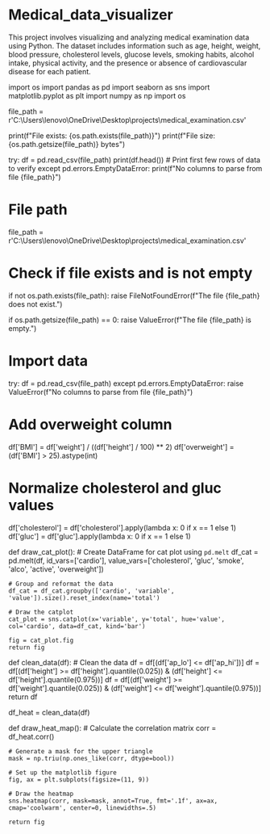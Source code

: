 # Medical_data_visualizer
This project involves visualizing and analyzing medical examination data using Python. The dataset includes information such as age, height, weight, blood pressure, cholesterol levels, glucose levels, smoking habits, alcohol intake, physical activity, and the presence or absence of cardiovascular disease for each patient.

import os
import pandas as pd
import seaborn as sns
import matplotlib.pyplot as plt
import numpy as np
import os

file_path = r'C:\Users\lenovo\OneDrive\Desktop\projects\medical_examination.csv'

print(f"File exists: {os.path.exists(file_path)}")
print(f"File size: {os.path.getsize(file_path)} bytes")

try:
    df = pd.read_csv(file_path)
    print(df.head())  # Print first few rows of data to verify
except pd.errors.EmptyDataError:
    print(f"No columns to parse from file {file_path}")

# File path
file_path = r'C:\Users\lenovo\OneDrive\Desktop\projects\medical_examination.csv'

# Check if file exists and is not empty
if not os.path.exists(file_path):
    raise FileNotFoundError(f"The file {file_path} does not exist.")

if os.path.getsize(file_path) == 0:
    raise ValueError(f"The file {file_path} is empty.")

# Import data
try:
    df = pd.read_csv(file_path)
except pd.errors.EmptyDataError:
    raise ValueError(f"No columns to parse from file {file_path}")

# Add overweight column
df['BMI'] = df['weight'] / ((df['height'] / 100) ** 2)
df['overweight'] = (df['BMI'] > 25).astype(int)

# Normalize cholesterol and gluc values
df['cholesterol'] = df['cholesterol'].apply(lambda x: 0 if x == 1 else 1)
df['gluc'] = df['gluc'].apply(lambda x: 0 if x == 1 else 1)

def draw_cat_plot():
    # Create DataFrame for cat plot using `pd.melt`
    df_cat = pd.melt(df, id_vars=['cardio'], value_vars=['cholesterol', 'gluc', 'smoke', 'alco', 'active', 'overweight'])

    # Group and reformat the data
    df_cat = df_cat.groupby(['cardio', 'variable', 'value']).size().reset_index(name='total')

    # Draw the catplot
    cat_plot = sns.catplot(x='variable', y='total', hue='value', col='cardio', data=df_cat, kind='bar')

    fig = cat_plot.fig
    return fig

def clean_data(df):
    # Clean the data
    df = df[(df['ap_lo'] <= df['ap_hi'])]
    df = df[(df['height'] >= df['height'].quantile(0.025)) & (df['height'] <= df['height'].quantile(0.975))]
    df = df[(df['weight'] >= df['weight'].quantile(0.025)) & (df['weight'] <= df['weight'].quantile(0.975))]
    return df

df_heat = clean_data(df)

def draw_heat_map():
    # Calculate the correlation matrix
    corr = df_heat.corr()

    # Generate a mask for the upper triangle
    mask = np.triu(np.ones_like(corr, dtype=bool))

    # Set up the matplotlib figure
    fig, ax = plt.subplots(figsize=(11, 9))

    # Draw the heatmap
    sns.heatmap(corr, mask=mask, annot=True, fmt='.1f', ax=ax, cmap='coolwarm', center=0, linewidths=.5)

    return fig
